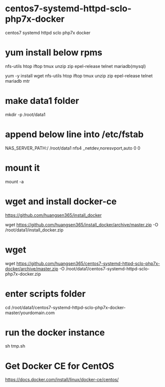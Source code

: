 # centos7-systemd-httpd-sclo-php7x-docker
centos7 systemd httpd sclo php7x docker

# yum install below rpms
nfs-utils
htop
iftop
tmux
unzip
zip
epel-release
telnet
mariadb(mysql)

yum -y install wget nfs-utils htop iftop tmux unzip zip epel-release telnet mariadb mtr
# make data1 folder
mkdir -p /root/data1
# append below line into /etc/fstab
NAS_SERVER_PATH:/ /root/data1     nfs4    _netdev,noresvport,auto    0       0
# mount it
mount -a
# wget and install docker-ce
https://github.com/huangsen365/install_docker

wget https://github.com/huangsen365/install_docker/archive/master.zip -O /root/data1/install_docker.zip
# wget
wget https://github.com/huangsen365/centos7-systemd-httpd-sclo-php7x-docker/archive/master.zip -O /root/data1/centos7-systemd-httpd-sclo-php7x-docker.zip
# enter scripts folder
cd /root/data1/centos7-systemd-httpd-sclo-php7x-docker-master/yourdomain.com
# run the docker instance
sh tmp.sh

# Get Docker CE for CentOS
https://docs.docker.com/install/linux/docker-ce/centos/
